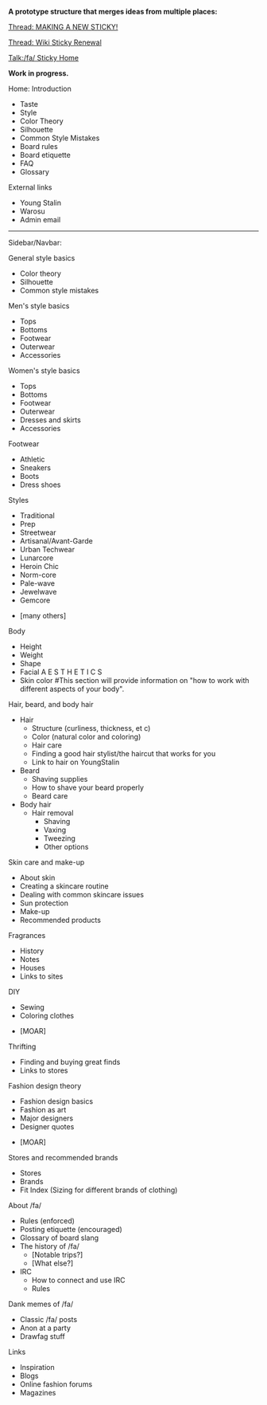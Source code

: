 **A prototype structure that merges ideas from multiple places:**

[Thread: MAKING A NEW STICKY!](https://warosu.org/fa/thread/S9996200)

[Thread: Wiki Sticky Renewal](https://warosu.org/fa/thread/S10022563)

[Talk:/fa/ Sticky Home](http://tuxbell.com/index.php/Talk:/fa/_Sticky_Home)

**Work in progress.**

Home:
Introduction
- Taste
- Style
- Color Theory 
- Silhouette
- Common Style Mistakes
- Board rules 
- Board etiquette 
- FAQ 
- Glossary 

External links
- Young Stalin
- Warosu
- Admin email

---
Sidebar/Navbar:

General style basics
- Color theory
- Silhouette
- Common style mistakes

Men's style basics
- Tops
- Bottoms
- Footwear
- Outerwear
- Accessories

Women's style basics
- Tops
- Bottoms
- Footwear
- Outerwear
- Dresses and skirts
- Accessories

Footwear
- Athletic
- Sneakers
- Boots
- Dress shoes

Styles
- Traditional
- Prep
- Streetwear
- Artisanal/Avant-Garde
- Urban Techwear
- Lunarcore
- Heroin Chic
- Norm-core
- Pale-wave
- Jewelwave
- Gemcore
+ [many others]

Body
- Height
- Weight
- Shape
- Facial A E S T H E T I C S
- Skin color
#This section will provide information on "how to work with different aspects of your body".

Hair, beard, and body hair
- Hair
  - Structure (curliness, thickness, et c)
  - Color (natural color and coloring)
  - Hair care
  - Finding a good hair stylist/the haircut that works for you
  - Link to hair on YoungStalin
- Beard
  - Shaving supplies
  - How to shave your beard properly
  - Beard care
- Body hair
  - Hair removal
    - Shaving
    - Vaxing
    - Tweezing
    - Other options

Skin care and make-up
- About skin
- Creating a skincare routine
- Dealing with common skincare issues 
- Sun protection
- Make-up
- Recommended products

Fragrances
- History
- Notes
- Houses
- Links to sites

DIY
- Sewing
- Coloring clothes
+ [MOAR]

Thrifting
- Finding and buying great finds
- Links to stores

Fashion design theory
- Fashion design basics
- Fashion as art
- Major designers
- Designer quotes
+ [MOAR]

Stores and recommended brands
- Stores
- Brands
- Fit Index (Sizing for different brands of clothing)

About /fa/
- Rules (enforced)
- Posting etiquette (encouraged)
- Glossary of board slang
- The history of /fa/
   - [Notable trips?]
   - [What else?]
- IRC
  - How to connect and use IRC
  - Rules

Dank memes of /fa/
- Classic /fa/ posts
- Anon at a party
- Drawfag stuff

Links
- Inspiration
- Blogs
- Online fashion forums
- Magazines






